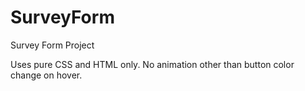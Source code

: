 # SurveyForm
Survey Form Project

Uses pure CSS and HTML only. No animation other than button color change on hover.
